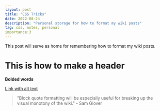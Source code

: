 ```yaml
---
layout: post
title: "CSS Tricks"
date: 2022-08-24
description: "Personal storage for how to format my wiki posts"
tag: css, notes, personal
importance:3
---
```


This post will serve as home for remembering how to format my wiki posts.

# This is how to make a header 

**Bolded words**

[Link with alt text](site.samglover.me)

> "Block quote formatting will be especially useful for breaking up the visual monotony of the wiki." - Sam Glover
